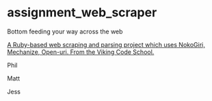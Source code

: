 # assignment_web_scraper
Bottom feeding your way across the web

[A Ruby-based web scraping and parsing project which uses NokoGiri, Mechanize, Open-uri.  From the Viking Code School.](http://www.vikingcodeschool.com)

Phil

Matt

Jess